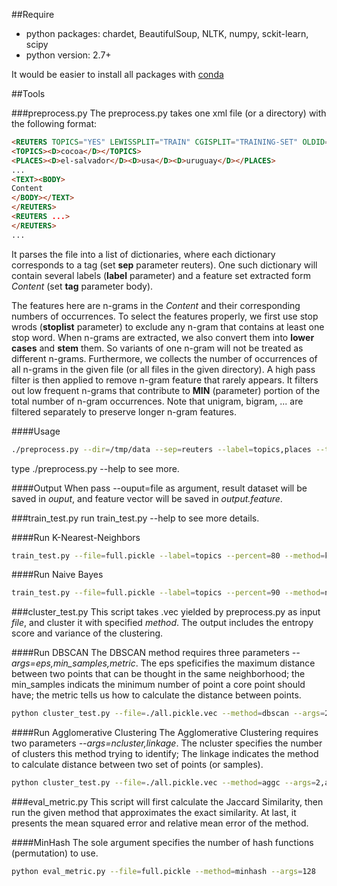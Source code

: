 ##Require
* python packages: chardet, BeautifulSoup, NLTK, numpy, sckit-learn, scipy
* python version: 2.7+

It would be easier to install all packages with [conda](http://conda.pydata.org)


##Tools

###preprocess.py
The preprocess.py takes one xml file (or a directory) with the following format:

```html
<REUTERS TOPICS="YES" LEWISSPLIT="TRAIN" CGISPLIT="TRAINING-SET" OLDID="5544" NEWID="1">
<TOPICS><D>cocoa</D></TOPICS>
<PLACES><D>el-salvador</D><D>usa</D><D>uruguay</D></PLACES>
...
<TEXT><BODY>
Content
</BODY></TEXT>
</REUTERS>
<REUTERS ...>
</REUTERS>
...
```

It parses the file into a list of dictionaries, where each dictionary corresponds to a <REUTERS>
tag (set **sep** parameter reuters). One such dictionary will contain several labels (**label** parameter)
and a feature set extracted form *Content* (set **tag** parameter body). 

The features here are n-grams in the *Content* and their corresponding numbers of occurrences. To select the features properly, we first use stop wrods (**stoplist** parameter) to exclude any n-gram that contains at least one stop word.
When n-grams are extracted, we also convert them into **lower cases** and **stem** them. 
So variants of one n-gram will not be treated as different n-grams. 
Furthermore, we collects the number of occurrences of all n-grams in the given file 
(or all files in the given directory). A high pass filter is then applied to remove n-gram
feature that rarely appears. It filters out low frequent n-grams that 
contribute to **MIN** (parameter) portion of the total number of n-gram occurrences.
Note that unigram, bigram, ... are filtered separately to preserve longer n-gram features.


####Usage
```bash
./preprocess.py --dir=/tmp/data --sep=reuters --label=topics,places --tag=body --stoplist=/tmp/stoplist --MIN=95 --output=/tmp/out.pickle
```
type ./preprocess.py --help to see more.

####Output
When pass --ouput=file as argument, result dataset will be saved in *ouput*, and feature vector will be saved in
*output.feature*.

###train_test.py
run train_test.py --help to see more details.

####Run K-Nearest-Neighbors
```bash
train_test.py --file=full.pickle --label=topics --percent=80 --method=knn --args=10
```

####Run Naive Bayes
```bash
train_test.py --file=full.pickle --label=topics --percent=90 --method=naive_bayes
```

###cluster_test.py
This script takes .vec yielded by preprocess.py as input *file*, and cluster it with specified *method*. The output includes the entropy score and variance of the clustering.

####Run DBSCAN
The DBSCAN method requires three parameters *--args=eps,min_samples,metric*. The eps speficifies the maximum distance between two points that can be thought in the same neighborhood; the min_samples indicats the minimum number of point a core point should have; the metric tells us how to calculate the distance between points.
```bash
python cluster_test.py --file=./all.pickle.vec --method=dbscan --args=25,20,manhattan
```

####Run Agglomerative Clustering
The Agglomerative Clustering requires two parameters *--args=ncluster,linkage*. The ncluster specifies the number of clusters this method trying to identify; The linkage indicates the method to calculate distance between two set of points (or samples). 
```bash
python cluster_test.py --file=./all.pickle.vec --method=aggc --args=2,average
```

###eval_metric.py
This script will first calculate the Jaccard Similarity, then run the given method that approximates the exact similarity. At last, it presents the mean squared error and relative mean error of the method.

####MinHash
The sole argument specifies the number of hash functions (permutation) to use.
```bash
python eval_metric.py --file=full.pickle --method=minhash --args=128
```
